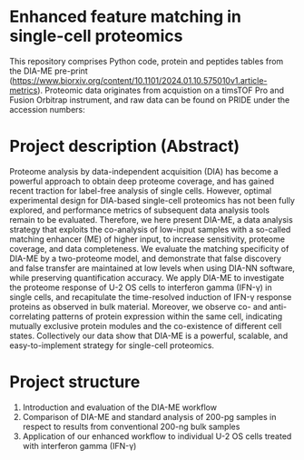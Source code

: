 # Enhanced feature matching in single-cell proteomics
This repository comprises Python code, protein and peptides tables from the DIA-ME pre-print (https://www.biorxiv.org/content/10.1101/2024.01.10.575010v1.article-metrics). 
Proteomic data originates from acquistion on a timsTOF Pro and Fusion Orbitrap instrument, and raw data can be found on PRIDE under the accession numbers:

# Project description (Abstract)
Proteome analysis by data-independent acquisition (DIA) has become a powerful approach to obtain deep proteome coverage, and has gained recent traction for label-free analysis of single cells. However, optimal experimental design for DIA-based single-cell proteomics has not been fully explored, and performance metrics of subsequent data analysis tools remain to be evaluated. Therefore, we here present DIA-ME, a data analysis strategy that exploits the co-analysis of low-input samples with a so-called matching enhancer (ME) of higher input, to increase sensitivity, proteome coverage, and data completeness. We evaluate the matching specificity of DIA-ME by a two-proteome model, and demonstrate that false discovery and false transfer are maintained at low levels when using DIA-NN software, while preserving quantification accuracy. We apply DIA-ME to investigate the proteome response of U-2 OS cells to interferon gamma (IFN-γ) in single cells, and recapitulate the time-resolved induction of IFN-γ response proteins as observed in bulk material. Moreover, we observe co- and anti-correlating patterns of protein expression within the same cell, indicating mutually exclusive protein modules and the co-existence of different cell states. Collectively our data show that DIA-ME is a powerful, scalable, and easy-to-implement strategy for single-cell proteomics.

# Project structure
1. Introduction and evaluation of the DIA-ME workflow
2. Comparison of DIA-ME and standard analysis of 200-pg samples in respect to results from conventional 200-ng bulk samples
3. Application of our enhanced workflow to individual U-2 OS cells treated with interferon gamma (IFN-γ)
